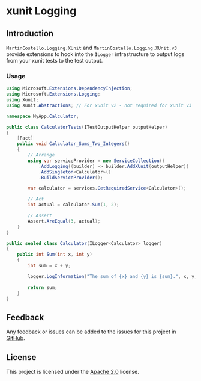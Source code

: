 # xunit Logging

## Introduction

`MartinCostello.Logging.XUnit` and `MartinCostello.Logging.XUnit.v3` provide extensions to hook
into the `ILogger` infrastructure to output logs from your xunit tests to the test output.

### Usage

```csharp
using Microsoft.Extensions.DependencyInjection;
using Microsoft.Extensions.Logging;
using Xunit;
using Xunit.Abstractions; // For xunit v2 - not required for xunit v3

namespace MyApp.Calculator;

public class CalculatorTests(ITestOutputHelper outputHelper)
{
    [Fact]
    public void Calculator_Sums_Two_Integers()
    {
        // Arrange
        using var serviceProvider = new ServiceCollection()
            .AddLogging((builder) => builder.AddXUnit(outputHelper))
            .AddSingleton<Calculator>()
            .BuildServiceProvider();

        var calculator = services.GetRequiredService<Calculator>();

        // Act
        int actual = calculator.Sum(1, 2);

        // Assert
        Assert.AreEqual(3, actual);
    }
}

public sealed class Calculator(ILogger<Calculator> logger)
{
    public int Sum(int x, int y)
    {
        int sum = x + y;

        logger.LogInformation("The sum of {x} and {y} is {sum}.", x, y, sum);

        return sum;
    }
}
```

## Feedback

Any feedback or issues can be added to the issues for this project in [GitHub][issues].

## License

This project is licensed under the [Apache 2.0][license] license.

[issues]: https://github.com/martincostello/xunit-logging/issues "Issues for this package on GitHub.com"
[license]: https://www.apache.org/licenses/LICENSE-2.0.txt "The Apache 2.0 license"
